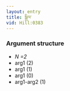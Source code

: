 ```yaml
---
layout: entry
title: སྒྲིལ་
vid: Hill:0383
---
```

### Argument structure
* _N =2_
* arg1 (2)
* arg1 (1)
* arg1 (0)
* arg1-arg2 (1)
